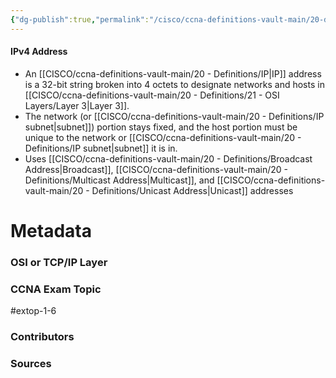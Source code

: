 ```yaml
---
{"dg-publish":true,"permalink":"/cisco/ccna-definitions-vault-main/20-definitions/i-pv4/","tags":["defs_ccna"]}
---
```


#### IPv4 Address
- An [[CISCO/ccna-definitions-vault-main/20 - Definitions/IP\|IP]] address is a 32-bit string broken into 4 octets to designate networks and hosts in [[CISCO/ccna-definitions-vault-main/20 - Definitions/21 - OSI Layers/Layer 3\|Layer 3]].
- The network (or [[CISCO/ccna-definitions-vault-main/20 - Definitions/IP subnet\|subnet]]) portion stays fixed, and the host portion must be unique to the network or [[CISCO/ccna-definitions-vault-main/20 - Definitions/IP subnet\|subnet]] it is in.
- Uses [[CISCO/ccna-definitions-vault-main/20 - Definitions/Broadcast Address\|Broadcast]], [[CISCO/ccna-definitions-vault-main/20 - Definitions/Multicast Address\|Multicast]], and [[CISCO/ccna-definitions-vault-main/20 - Definitions/Unicast Address\|Unicast]] addresses

# Metadata
### OSI or TCP/IP Layer

### CCNA Exam Topic
#extop-1-6
### Contributors

### Sources
